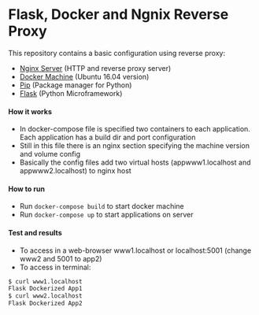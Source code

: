 # Flask, Docker and Ngnix Reverse Proxy

This repository contains a basic configuration using reverse proxy:

* [Nginx Server](https://nginx.org/en/) (HTTP and reverse proxy server)
* [Docker Machine](https://www.docker.com/) (Ubuntu 16.04 version)
* [Pip](https://pip.pypa.io/en/stable/installing) (Package manager for Python)
* [Flask](http://flask.pocoo.org/) (Python Microframework)

#### How it works
* In docker-compose file is specified two containers to each application. Each application has a build dir and port configuration 
* Still in this file there is an nginx section specifying the machine version and volume config
* Basically the config files add two virtual hosts (appwww1.localhost and appwww2.localhost) to nginx host

#### How to run
* Run `docker-compose build` to start docker machine
* Run `docker-compose up` to start applications on server

#### Test and results
* To access in a web-browser www1.localhost or localhost:5001 (change www2 and 5001 to app2)
* To access in terminal:
```sh
$ curl www1.localhost
Flask Dockerized App1 
$ curl www2.localhost
Flask Dockerized App2
```	